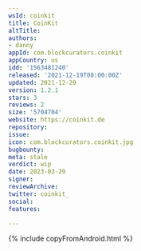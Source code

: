 ```yaml
---
wsId: coinkit
title: CoinKit
altTitle: 
authors:
- danny
appId: com.blockcurators.coinkit
appCountry: us
idd: '1563481240'
released: '2021-12-19T08:00:00Z'
updated: 2021-12-29
version: 1.2.1
stars: 3
reviews: 2
size: '5704704'
website: https://coinkit.de
repository: 
issue: 
icon: com.blockcurators.coinkit.jpg
bugbounty: 
meta: stale
verdict: wip
date: 2023-03-29
signer: 
reviewArchive: 
twitter: coinkit_
social: 
features: 

---
```


{% include copyFromAndroid.html %}
